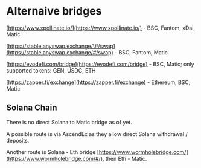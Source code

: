 # Alternaive bridges

[https://www.xpollinate.io/](https://www.xpollinate.io/) - BSC, Fantom, xDai, Matic

[https://stable.anyswap.exchange/\#/swap](https://stable.anyswap.exchange/#/swap) - BSC, Fantom, Matic

[https://evodefi.com/bridge](https://evodefi.com/bridge) - BSC, Matic; only supported tokens: GEN, USDC, ETH

[https://zapper.fi/exchange](https://zapper.fi/exchange) - Ethereum, BSC, Matic

## Solana Chain

There is no direct Solana to Matic bridge as of yet.

A possible route is via AscendEx as they allow direct Solana withdrawal / deposits.

Another route is Solana - Eth bridge [https://www.wormholebridge.com/](https://www.wormholebridge.com/#/), then Eth - Matic.

